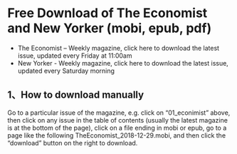 # Free Download of The Economist and New Yorker (mobi, epub, pdf)

* The Economist – Weekly magazine, click here to download the latest issue, updated every Friday at 11:00am
* New Yorker - Weekly magazine, click here to download the latest issue, updated every Saturday morning


## 1、How to download manually
Go to a particular issue of the magazine, e.g. click on “01_econimist” above, then click on any issue in the table of contents (usually the latest magazine is at the bottom of the page), click on a file ending in mobi or epub, go to a page like the following TheEconomist_2018-12-29.mobi, and then click the “download” button on the right to download.

